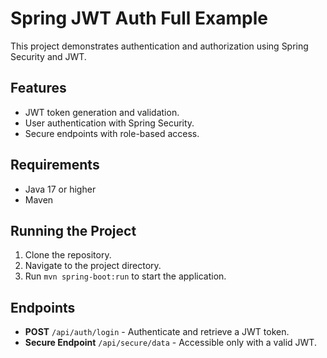 # Spring JWT Auth Full Example

This project demonstrates authentication and authorization using Spring Security and JWT.

## Features
- JWT token generation and validation.
- User authentication with Spring Security.
- Secure endpoints with role-based access.

## Requirements
- Java 17 or higher
- Maven

## Running the Project
1. Clone the repository.
2. Navigate to the project directory.
3. Run `mvn spring-boot:run` to start the application.

## Endpoints
- **POST** `/api/auth/login` - Authenticate and retrieve a JWT token.
- **Secure Endpoint** `/api/secure/data` - Accessible only with a valid JWT.
